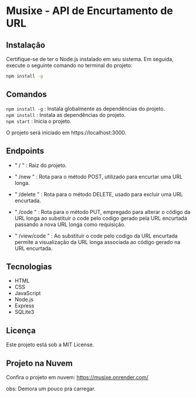 # Musixe - API de Encurtamento de URL
## Instalação

Certifique-se de ter o Node.js instalado em seu sistema. Em seguida, execute o seguinte comando no terminal do projeto:

```bash
npm install -g
```
## Comandos
`npm install -g` : Instala globalmente as dependências do projeto. <br />
`npm install` : Instala as dependências do projeto. <br />
`npm start` : Inicia o projeto. <br />

O projeto será iniciado em https://localhost:3000.

## Endpoints
- " / " : Raiz do projeto.

- " /new " : Rota para o método POST, utilizado para encurtar uma URL longa.

- " /delete " : Rota para o método DELETE, usado para excluir uma URL encurtada.

- " /code " : Rota para o método PUT, empregado para alterar o código da URL longa ao substituir o code pelo codigo gerado pela URL encurtada passando a nova URL longa como requisição.

- " /view/code " : Ao substituir o code pelo codigo da URL encurtada permite a visualização da URL longa associada ao código gerado na URL encurtada.

## Tecnologias
- HTML
- CSS
- JavaScript
- Node.js
- Express
- SQLite3

## Licença
Este projeto está sob a MIT License.

## Projeto na Nuvem
Confira o projeto em nuvem: https://musixe.onrender.com/ <br />

obs: Demora um pouco pra carregar.
